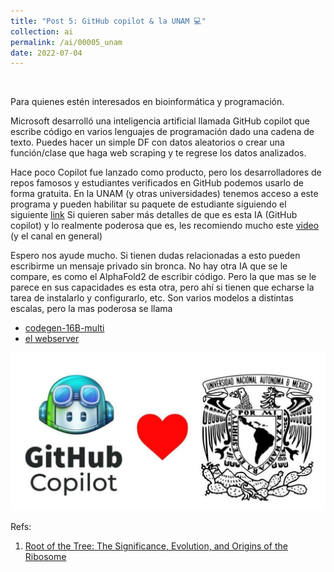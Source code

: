 ```yaml
---
title: "Post 5: GitHub copilot & la UNAM 💻"
collection: ai
permalink: /ai/00005_unam
date: 2022-07-04
---
```


&nbsp;

Para quienes estén interesados en bioinformática y programación. 

Microsoft desarrolló una inteligencia artificial llamada GitHub copilot que escribe código en varios lenguajes de programación dado una cadena de texto. Puedes hacer un simple DF con datos aleatorios o crear una función/clase que haga web scraping y te regrese los datos analizados. 

Hace poco Copilot fue lanzado como producto, pero los desarrolladores de repos famosos y estudiantes verificados en GitHub podemos usarlo de forma gratuita. En la UNAM (y otras universidades) tenemos acceso a este programa y pueden habilitar su paquete de estudiante siguiendo el siguiente [link](https://github.blog/2022-06-21-github-copilot-is-generally-available-to-all-developers/)
Si quieren saber más detalles de que es esta IA (GitHub copilot) y lo realmente poderosa que es, les recomiendo mucho este [video](https://youtu.be/vN7tk0ufLTM) (y el canal en general)

Espero nos ayude mucho. Si tienen dudas relacionadas a esto pueden escribirme un mensaje privado sin bronca. No hay otra IA que se le compare, es como el AlphaFold2 de escribir código. Pero la que mas se le parece en sus capacidades es esta otra, pero ahí si tienen que echarse la tarea de instalarlo y configurarlo, etc. Son varios modelos a distintas escalas, pero la mas poderosa se llama 
* [codegen-16B-multi](https://huggingface.co/models?search=salesforce+codegen)
* [el webserver](https://huggingface.co/spaces/codeparrot/codegen-subspace)

![img](/images/ai/00005_unam.jpg)


Refs:
1. [Root of the Tree: The Significance, Evolution, and Origins of the Ribosome](https://pubs.acs.org/doi/10.1021/acs.chemrev.9b00742)




